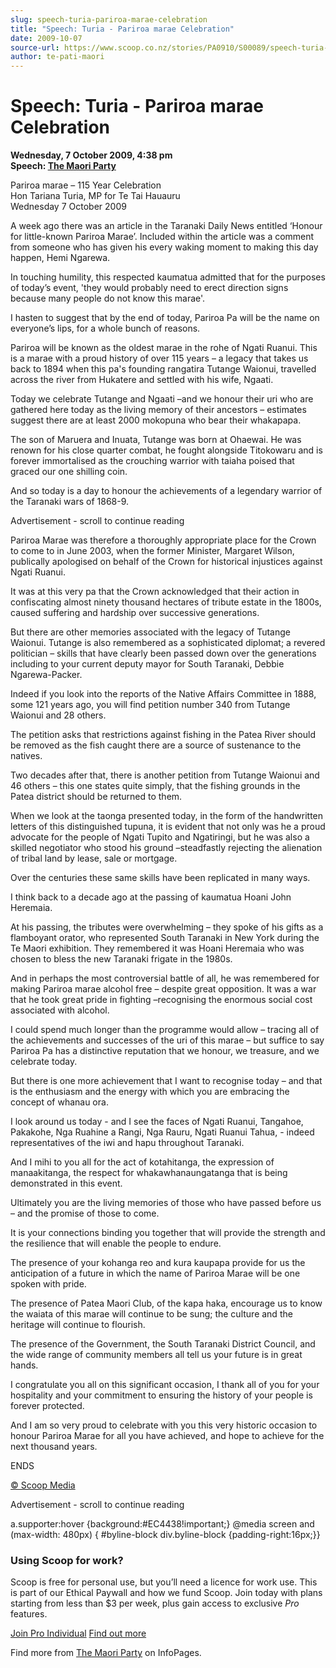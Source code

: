 ```yaml
---
slug: speech-turia-pariroa-marae-celebration
title: "Speech: Turia - Pariroa marae Celebration"
date: 2009-10-07
source-url: https://www.scoop.co.nz/stories/PA0910/S00089/speech-turia-pariroa-marae-celebration.htm
author: te-pati-maori
---
```

Speech: Turia - Pariroa marae Celebration
=========================================

**Wednesday, 7 October 2009, 4:38 pm**  
**Speech: [The Maori Party](https://info.scoop.co.nz/The_Maori_Party)**

Pariroa marae – 115 Year Celebration  
Hon Tariana Turia, MP for Te Tai Hauauru  
Wednesday 7 October 2009

  
A week ago there was an article in the Taranaki Daily News entitled ‘Honour for little-known Pariroa Marae’. Included within the article was a comment from someone who has given his every waking moment to making this day happen, Hemi Ngarewa.

In touching humility, this respected kaumatua admitted that for the purposes of today’s event, 'they would probably need to erect direction signs because many people do not know this marae'.

I hasten to suggest that by the end of today, Pariroa Pa will be the name on everyone’s lips, for a whole bunch of reasons.

Pariroa will be known as the oldest marae in the rohe of Ngati Ruanui. This is a marae with a proud history of over 115 years – a legacy that takes us back to 1894 when this pa's founding rangatira Tutange Waionui, travelled across the river from Hukatere and settled with his wife, Ngaati.

Today we celebrate Tutange and Ngaati –and we honour their uri who are gathered here today as the living memory of their ancestors – estimates suggest there are at least 2000 mokopuna who bear their whakapapa.

The son of Maruera and Inuata, Tutange was born at Ohaewai. He was renown for his close quarter combat, he fought alongside Titokowaru and is forever immortalised as the crouching warrior with taiaha poised that graced our one shilling coin.

And so today is a day to honour the achievements of a legendary warrior of the Taranaki wars of 1868-9.

Advertisement - scroll to continue reading





Pariroa Marae was therefore a thoroughly appropriate place for the Crown to come to in June 2003, when the former Minister, Margaret Wilson, publically apologised on behalf of the Crown for historical injustices against Ngati Ruanui.

It was at this very pa that the Crown acknowledged that their action in confiscating almost ninety thousand hectares of tribute estate in the 1800s, caused suffering and hardship over successive generations.

But there are other memories associated with the legacy of Tutange Waionui. Tutange is also remembered as a sophisticated diplomat; a revered politician – skills that have clearly been passed down over the generations including to your current deputy mayor for South Taranaki, Debbie Ngarewa-Packer.

Indeed if you look into the reports of the Native Affairs Committee in 1888, some 121 years ago, you will find petition number 340 from Tutange Waionui and 28 others.

The petition asks that restrictions against fishing in the Patea River should be removed as the fish caught there are a source of sustenance to the natives.

Two decades after that, there is another petition from Tutange Waionui and 46 others – this one states quite simply, that the fishing grounds in the Patea district should be returned to them.

When we look at the taonga presented today, in the form of the handwritten letters of this distinguished tupuna, it is evident that not only was he a proud advocate for the people of Ngati Tupito and Ngatiringi, but he was also a skilled negotiator who stood his ground –steadfastly rejecting the alienation of tribal land by lease, sale or mortgage.

Over the centuries these same skills have been replicated in many ways.

I think back to a decade ago at the passing of kaumatua Hoani John Heremaia.

At his passing, the tributes were overwhelming – they spoke of his gifts as a flamboyant orator, who represented South Taranaki in New York during the Te Maori exhibition. They remembered it was Hoani Heremaia who was chosen to bless the new Taranaki frigate in the 1980s.

And in perhaps the most controversial battle of all, he was remembered for making Pariroa marae alcohol free – despite great opposition. It was a war that he took great pride in fighting –recognising the enormous social cost associated with alcohol.

I could spend much longer than the programme would allow – tracing all of the achievements and successes of the uri of this marae – but suffice to say Pariroa Pa has a distinctive reputation that we honour, we treasure, and we celebrate today.

But there is one more achievement that I want to recognise today – and that is the enthusiasm and the energy with which you are embracing the concept of whanau ora.

I look around us today - and I see the faces of Ngati Ruanui, Tangahoe, Pakakohe, Nga Ruahine a Rangi, Nga Rauru, Ngati Ruanui Tahua, - indeed representatives of the iwi and hapu throughout Taranaki.

And I mihi to you all for the act of kotahitanga, the expression of manaakitanga, the respect for whakawhanaungatanga that is being demonstrated in this event.

Ultimately you are the living memories of those who have passed before us – and the promise of those to come.

It is your connections binding you together that will provide the strength and the resilience that will enable the people to endure.

The presence of your kohanga reo and kura kaupapa provide for us the anticipation of a future in which the name of Pariroa Marae will be one spoken with pride.

The presence of Patea Maori Club, of the kapa haka, encourage us to know the waiata of this marae will continue to be sung; the culture and the heritage will continue to flourish.

The presence of the Government, the South Taranaki District Council, and the wide range of community members all tell us your future is in great hands.

I congratulate you all on this significant occasion, I thank all of you for your hospitality and your commitment to ensuring the history of your people is forever protected.

And I am so very proud to celebrate with you this very historic occasion to honour Pariroa Marae for all you have achieved, and hope to achieve for the next thousand years.

ENDS

[© Scoop Media](http://www.scoop.co.nz/about/terms.html)  

Advertisement - scroll to continue reading



a.supporter:hover {background:#EC4438!important;} @media screen and (max-width: 480px) { #byline-block div.byline-block {padding-right:16px;}}

### Using Scoop for work?

Scoop is free for personal use, but you’ll need a licence for work use. This is part of our Ethical Paywall and how we fund Scoop. Join today with plans starting from less than $3 per week, plus gain access to exclusive _Pro_ features.  
  
[Join Pro Individual](https://pro.scoop.co.nz/Individual/?from=ProIn24) [Find out more](https://pro.scoop.co.nz/using-scoop-for-work/?from=ProIn24)

Find more from [The Maori Party](https://info.scoop.co.nz/The_Maori_Party) on InfoPages.